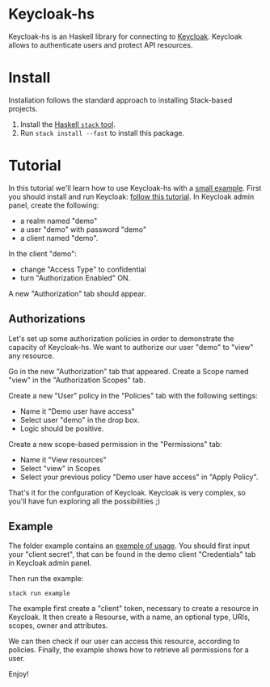 Keycloak-hs
===========

Keycloak-hs is an Haskell library for connecting to [Keycloak](https://www.keycloak.org/).
Keycloak allows to authenticate users and protect API resources.

Install
=======

Installation follows the standard approach to installing Stack-based projects.

1. Install the [Haskell `stack` tool](http://docs.haskellstack.org/en/stable/README).
2. Run `stack install --fast` to install this package.

Tutorial
========

In this tutorial we'll learn how to use Keycloak-hs with a [small example](./example/Main.hs).
First you should install and run Keycloak: [follow this tutorial](https://www.keycloak.org/docs/latest/getting_started/index.html).
In Keycloak admin panel, create the following:
- a realm named "demo"
- a user "demo" with password "demo"
- a client named "demo".

In the client "demo":
- change "Access Type" to confidential
- turn "Authorization Enabled" ON.

A new "Authorization" tab should appear.

Authorizations
--------------

Let's set up some authorization policies in order to demonstrate the capacity of Keycloak-hs.
We want to authorize our user "demo" to "view" any resource.

Go in the new "Authorization" tab that appeared.
Create a Scope named "view" in the "Authorization Scopes" tab.

Create a new "User" policy in the "Policies" tab with the following settings:
- Name it "Demo user have access"
- Select user "demo" in the drop box.
- Logic should be positive.

Create a new scope-based permission in the "Permissions" tab:
- Name it "View resources"
- Select "view" in Scopes
- Select your previous policy "Demo user have access" in "Apply Policy".

That's it for the confguration of Keycloak. Keycloak is very complex, so you'll have fun exploring all the possibilities ;)

Example
-------

The folder example contains an [exemple of usage](./example/Main.hs).
You should first input your "client secret", that can be found in the demo client "Credentials" tab in Keycloak admin panel.

Then run the example:
```
stack run example
```

The example first create a "client" token, necessary to create a resource in Keycloak.
It then create a Resourse, with a name, an optional type, URIs, scopes, owner and attributes.

We can then check if our user can access this resource, according to policies.
Finally, the example shows how to retrieve all permissions for a user.

Enjoy!
